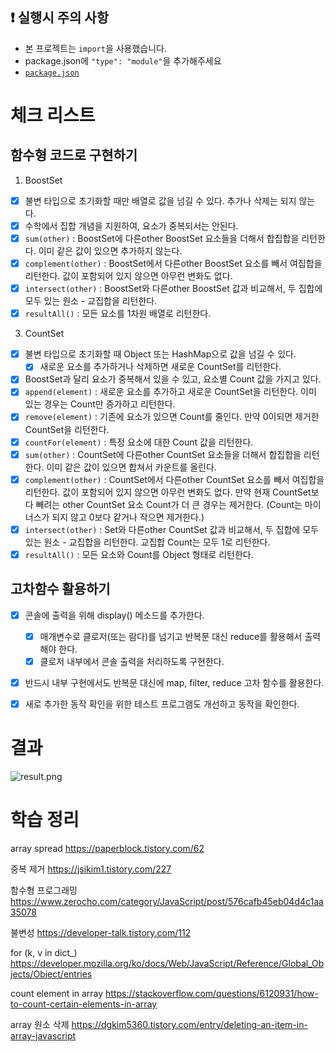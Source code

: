 ## ❗ 실행시 주의 사항

- 본 프로젝트는 `import`을 사용했습니다.
- package.json에 `"type": "module"`을 추가해주세요
- [`package.json`](https://gist.githubusercontent.com/essential2189/948a988173fcb86cf6b07837f25d2029/raw/3e1ef31db3281fce226f299e5ab73f7a2e9ce851/package.json)

# 체크 리스트

## 함수형 코드로 구현하기

1. BoostSet

- [x] 불변 타입으로 초기화할 때만 배열로 값을 넘길 수 있다. 추가나 삭제는 되지 않는다.
- [x] 수학에서 집합 개념을 지원하여, 요소가 중복되서는 안된다.
- [x] `sum(other)` : BoostSet에 다른other BoostSet 요소들을 더해서 합집합을 리턴한다. 이미 같은 값이 있으면 추가하지 않는다.
- [x] `complement(other)` : BoostSet에서 다른other BoostSet 요소를 빼서 여집합을 리턴한다. 값이 포함되어 있지 않으면 아무런 변화도 없다.
- [x] `intersect(other)` : BoostSet와 다른other BoostSet 값과 비교해서, 두 집합에 모두 있는 원소 - 교집합을 리턴한다.
- [x] `resultAll()` : 모든 요소를 1차원 배열로 리턴한다.

3. CountSet

- [x] 불변 타입으로 초기화할 때 Object 또는 HashMap으로 값을 넘길 수 있다.
  - [x] 새로운 요소를 추가하거나 삭제하면 새로운 CountSet를 리턴한다.
- [x] BoostSet과 달리 요소가 중복해서 있을 수 있고, 요소별 Count 값을 가지고 있다.
- [x] `append(element)` : 새로운 요소를 추가하고 새로운 CountSet을 리턴한다. 이미 있는 경우는 Count만 증가하고 리턴한다.
- [x] `remove(element)` : 기존에 요소가 있으면 Count를 줄인다. 만약 0이되면 제거한 CountSet을 리턴한다.
- [x] `countFor(element)` : 특정 요소에 대한 Count 값을 리턴한다.
- [x] `sum(other)` : CountSet에 다른other CountSet 요소들을 더해서 합집합을 리턴한다. 이미 같은 값이 있으면 합쳐서 카운트를 올린다.
- [x] `complement(other)` : CountSet에서 다른other CountSet 요소를 빼서 여집합을 리턴한다. 값이 포함되어 있지 않으면 아무런 변화도 없다. 만약 현재 CountSet보다 빼려는 other CountSet 요소 Count가 더 큰 경우는 제거한다. (Count는 마이너스가 되지 않고 0보다 같거나 작으면 제거한다.)
- [x] `intersect(other)` : Set와 다른other CountSet 값과 비교해서, 두 집합에 모두 있는 원소 - 교집합을 리턴한다. 교집합 Count는 모두 1로 리턴한다.
- [x] `resultAll()` : 모든 요소와 Count를 Object 형태로 리턴한다.

## 고차함수 활용하기

- [x] 콘솔에 출력을 위해 display() 메소드를 추가한다.

  - [x] 매개변수로 클로저(또는 람다)를 넘기고 반복문 대신 reduce를 활용해서 출력해야 한다.
  - [x] 클로저 내부에서 콘솔 출력을 처리하도록 구현한다.

- [x] 반드시 내부 구현에서도 반복문 대신에 map, filter, reduce 고차 함수를 활용한다.
- [x] 새로 추가한 동작 확인을 위한 테스트 프로그램도 개선하고 동작을 확인한다.

# 결과

![result.png](https://gist.githubusercontent.com/essential2189/948a988173fcb86cf6b07837f25d2029/raw/8b7dda68882599fe12f942422e8092b26eb71443/result.png)

# 학습 정리

array spread
https://paperblock.tistory.com/62

중복 제거
https://jsikim1.tistory.com/227

함수형 프로그래밍
https://www.zerocho.com/category/JavaScript/post/576cafb45eb04d4c1aa35078

불변성
https://developer-talk.tistory.com/112

for (k, v in dict\_)
https://developer.mozilla.org/ko/docs/Web/JavaScript/Reference/Global_Objects/Object/entries

count element in array
https://stackoverflow.com/questions/6120931/how-to-count-certain-elements-in-array

array 원소 삭제
https://dgkim5360.tistory.com/entry/deleting-an-item-in-array-javascript
